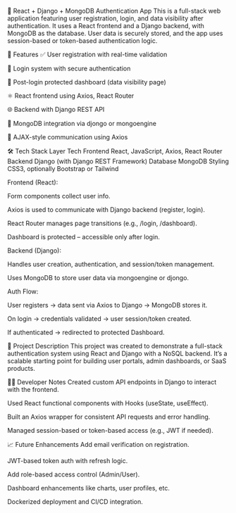 🔐 React + Django + MongoDB Authentication App
This is a full-stack web application featuring user registration, login, and data visibility after authentication. It uses a React frontend and a Django backend, with MongoDB as the database. User data is securely stored, and the app uses session-based or token-based authentication logic.

🚀 Features
✅ User registration with real-time validation

🔐 Login system with secure authentication

📄 Post-login protected dashboard (data visibility page)

⚛️ React frontend using Axios, React Router

🌐 Backend with Django REST API

💾 MongoDB integration via djongo or mongoengine

🔄 AJAX-style communication using Axios

🛠️ Tech Stack
Layer	Tech
Frontend	React, JavaScript, Axios, React Router
Backend	Django (with Django REST Framework)
Database	MongoDB
Styling	CSS3, optionally Bootstrap or Tailwind

Frontend (React):

Form components collect user info.

Axios is used to communicate with Django backend (register, login).

React Router manages page transitions (e.g., /login, /dashboard).

Dashboard is protected – accessible only after login.

Backend (Django):

Handles user creation, authentication, and session/token management.

Uses MongoDB to store user data via mongoengine or djongo.

Auth Flow:

User registers → data sent via Axios to Django → MongoDB stores it.

On login → credentials validated → user session/token created.

If authenticated → redirected to protected Dashboard.

🧾 Project Description
This project was created to demonstrate a full-stack authentication system using React and Django with a NoSQL backend. It’s a scalable starting point for building user portals, admin dashboards, or SaaS products.

👨‍💻 Developer Notes
Created custom API endpoints in Django to interact with the frontend.

Used React functional components with Hooks (useState, useEffect).

Built an Axios wrapper for consistent API requests and error handling.

Managed session-based or token-based access (e.g., JWT if needed).

📈 Future Enhancements
Add email verification on registration.

JWT-based token auth with refresh logic.

Add role-based access control (Admin/User).

Dashboard enhancements like charts, user profiles, etc.

Dockerized deployment and CI/CD integration.
